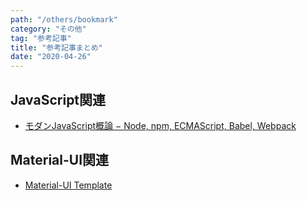 ```yaml
---
path: "/others/bookmark"
category: "その他"
tag: "参考記事"
title: "参考記事まとめ"
date: "2020-04-26"
---
```


## JavaScript関連

- [モダンJavaScript概論 − Node, npm, ECMAScript, Babel, Webpack](https://www.hypertextcandy.com/modern-javascript/)


## Material-UI関連

- [Material-UI Template](https://material-ui.com/store/?utm_source=docs&utm_medium=referral&utm_campaign=templates-store)
